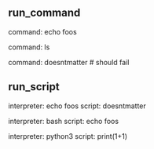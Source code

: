 ## run_command

command: echo foos

command: ls

command: doesntmatter # should fail

## run_script

interpreter: echo foos
script: doesntmatter

interpreter: bash
script: echo foos

interpreter: python3
script: print(1+1)
